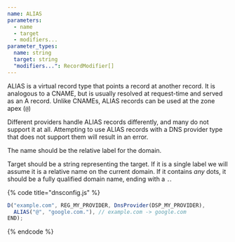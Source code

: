 ```yaml
---
name: ALIAS
parameters:
  - name
  - target
  - modifiers...
parameter_types:
  name: string
  target: string
  "modifiers...": RecordModifier[]
---
```


ALIAS is a virtual record type that points a record at another record. It is analogous to a CNAME, but is usually resolved at request-time and served as an A record. Unlike CNAMEs, ALIAS records can be used at the zone apex (`@`)

Different providers handle ALIAS records differently, and many do not support it at all. Attempting to use ALIAS records with a DNS provider type that does not support them will result in an error.

The name should be the relative label for the domain.

Target should be a string representing the target. If it is a single label we will assume it is a relative name on the current domain. If it contains *any* dots, it should be a fully qualified domain name, ending with a `.`.

{% code title="dnsconfig.js" %}
```javascript
D("example.com", REG_MY_PROVIDER, DnsProvider(DSP_MY_PROVIDER),
  ALIAS("@", "google.com."), // example.com -> google.com
END);
```
{% endcode %}
